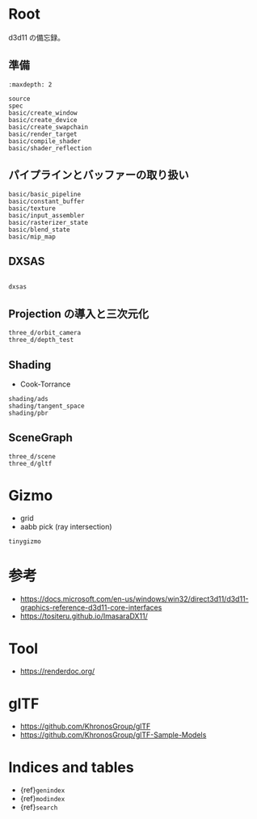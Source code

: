 # Root

d3d11 の備忘録。

## 準備

```{toctree}
:maxdepth: 2

source
spec
basic/create_window
basic/create_device
basic/create_swapchain
basic/render_target
basic/compile_shader
basic/shader_reflection
```

## パイプラインとバッファーの取り扱い

```{toctree}
basic/basic_pipeline
basic/constant_buffer
basic/texture
basic/input_assembler
basic/rasterizer_state
basic/blend_state
basic/mip_map
```

## DXSAS

```{toctree}

dxsas
```

## Projection の導入と三次元化

```{toctree}
three_d/orbit_camera
three_d/depth_test
```

## Shading

* Cook-Torrance

```{toctree}
shading/ads
shading/tangent_space
shading/pbr
```

## SceneGraph

```{toctree}
three_d/scene
three_d/gltf
```

# Gizmo

* grid
* aabb pick (ray intersection)

```{toctree}
tinygizmo
```

# 参考

* <https://docs.microsoft.com/en-us/windows/win32/direct3d11/d3d11-graphics-reference-d3d11-core-interfaces>
* <https://tositeru.github.io/ImasaraDX11/>

# Tool

* <https://renderdoc.org/>

# glTF

* <https://github.com/KhronosGroup/glTF>
* <https://github.com/KhronosGroup/glTF-Sample-Models>

# Indices and tables

* {ref}`genindex`
* {ref}`modindex`
* {ref}`search`
